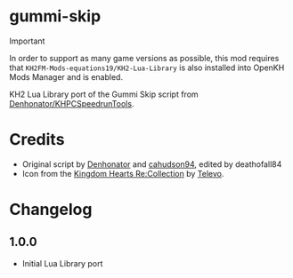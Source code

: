 # gummi-skip

> [!IMPORTANT]
> In order to support as many game versions as possible, this mod requires that `KH2FM-Mods-equations19/KH2-Lua-Library`
> is also installed into OpenKH Mods Manager and is enabled.

KH2 Lua Library port of the Gummi Skip script from
[Denhonator/KHPCSpeedrunTools](https://github.com/Denhonator/KHPCSpeedrunTools).

# Credits

- Original script by [Denhonator](https://github.com/Denhonator) and [cahudson94](https://github.com/cahudson94), edited
  by deathofall84
- Icon from the [Kingdom Hearts Re:Collection](https://github.com/Televo/kingdom-hearts-recollection) by [Televo](https://github.com/Televo).

# Changelog

## 1.0.0

- Initial Lua Library port
